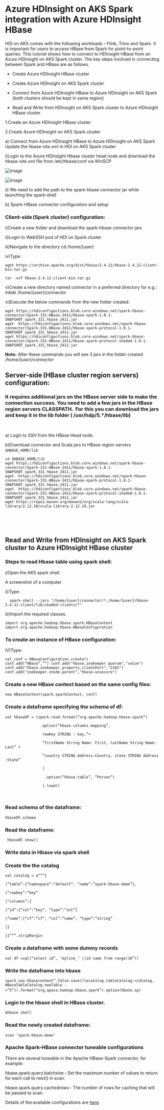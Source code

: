 # Azure HDInsight on AKS Spark integration with Azure HDInsight HBase  

HDI on AKS comes with the following workloads – Flink, Trino and Spark. It is important for users to access HBase from Spark for point-to-point queries. 
This tutorial shows how to connect to HDInsight HBase from an Azure HDInsight on AKS Spark cluster. The key steps involved in connecting between Spark and HBase are as follows. 


*   Create Azure HDInsight HBase cluster

*   Create Azure HDInsight on AKS Spark cluster 

*   Connect from Azure HDInsight HBase to Azure HDInsight on AKS Spark (both clusters should be kept in same region)

*   Read and Write from HDInsight on AKS Spark cluster to Azure HDInsight HBase cluster


1.Create an Azure HDInsight HBase cluster

2.Create Azure HDInsight on AKS Spark cluster 

a) Connect from Azure HDInsight HBase to Azure HDInsight on AKS Spark	Update the hbase-site.xml in HDI on AKS Spark cluster 

   i)Login to the Azure HDInsight Hbase cluster head node and download the hbase-site.xml file from /etc/hbase/conf via WinSCP 

![image](https://github.com/apurbasroy/Azure-Samples/assets/42459865/32cfaa1a-df8e-4c13-9901-ce7b9478a1cb)

![image](https://github.com/apurbasroy/Azure-Samples/assets/42459865/da51ff41-e12e-4402-99c9-44658a5e4728)
 

ii) We need to add the path to the spark-hbase connector jar while launching the spark-shell  

 

b) Spark-HBase connector configuration and setup   

### Client-side (Spark cluster) configuration:   

i)Create a new folder and download the spark-hbase connector jars   

ii)Login to WebSSH pod of HDI on Spark cluster  

iii)Navigate to the directory cd /home/(user) 

iv)Type : 

```
wget https://archive.apache.org/dist/hbase/2.4.11/hbase-2.4.11-client-bin.tar.gz 

tar -xvf hbase-2.4.11-client-bin.tar.gz
```

v)Create a new directory named connector in a preferred directory for e.g.: mkdir /home/(user)/connector  

vi)Execute the below commands from the new folder created.   
            
~~~
wget https://hdiconfigactions.blob.core.windows.net/spark-hbase-connector/Spark-331-HBase-2411/hbase-spark-1.0.1-SNAPSHOT_spark_331_hbase_2411.jar   
wget  https://hdiconfigactions.blob.core.windows.net/spark-hbase-connector/Spark-331-HBase-2411/hbase-spark-protocol-1.0.1-SNAPSHOT_spark_331_hbase_2411.jar
wget https://hdiconfigactions.blob.core.windows.net/spark-hbase-connector/Spark-331-HBase-2411/hbase-spark-protocol-shaded-1.0.1-SNAPSHOT_spark_331_hbase_2411.jar
~~~

 

 

**Note:** After these commands you will see 3 jars in the folder created */home/(user)/connector*

 

 
## Server-side (HBase cluster region servers) configuration:   

### It requires additional jars on the HBase server side to make the connection success. You need to add a few jars in the HBase region servers CLASSPATH.  For this you can download the jars and keep it in the lib folder ( /usr/hdp/5.*/hbase/lib)   

  

a) Login to SSH from the HBase Head node.  

b)Download connector and Scala jars to HBase region servers `$HBASE_HOME/lib`   


```
cd $HBASE_HOME/lib
wget https://hdiconfigactions.blob.core.windows.net/spark-hbase-connector/Spark-331-HBase-2411/hbase-spark-1.0.1-SNAPSHOT_spark_331_hbase_2411.jar     
wget  https://hdiconfigactions.blob.core.windows.net/spark-hbase-connector/Spark-331-HBase-2411/hbase-spark-protocol-1.0.1-SNAPSHOT_spark_331_hbase_2411.jar
wget  https://hdiconfigactions.blob.core.windows.net/spark-hbase-connector/Spark-331-HBase-2411/hbase-spark-protocol-shaded-1.0.1-SNAPSHOT_spark_331_hbase_2411.jar 
wget https://repo1.maven.org/maven2/org/scala-lang/scala-library/2.12.10/scala-library-2.12.10.jar  
```
   

  
## Read and Write from HDInsight on AKS Spark cluster to Azure HDInsight HBase cluster  

### Steps to read Hbase table using spark shell:  

i)Open the AKS spark shell.  

A screenshot of a computer 

 ii)Type: 

```
  spark-shell --jars "/home/{user}/connector/*,/home/{user}/hbase-2.4.11-client/lib/shaded-clients/*"
```
 
iii)Import the required classes:  

```
import org.apache.hadoop.hbase.spark.HBaseContext
import org.apache.hadoop.hbase.HBaseConfiguration  
```

### To create an instance of HBase configuration:  

IV)Type:

```
val conf = HBaseConfiguration.create()  
conf.add(“HBase”,“”) conf.add("hbase.zookeeper.quorum","value") 
conf.add("hbase.zookeeper.property.clientPort","2181") 
conf.add("zookeeper.znode.parent","hbase-unsecure") 
```
### Create a new HBase context based on the same config files:  

```
new HBaseContext(spark.sparkContext, conf)  
```
### Create a dataframe specifying the schema of df:  

```
val hbaseDF = (spark.read.format(“org.apache.hadoop.hbase.spark”)  

    			.option(“hbase.columns.mapping”,  

     			 rowKey STRING : key,”+  

                 “firstName String Name: First, lastName String Name: Last” +  

                 “country STRING Address:Country, state STRING Address :State”  

          		 )  

     			  .option(“hbase.table”, “Person”)  

        		 ).load()  
```
  

### Read schema of the dataframe: 

`hbaseDF.schema`

### Read the dataframe:

`
hbaseDF.show()` 

### Write data in Hbase via spark shell  

### Create the the catalog  

```
val catalog = a“““{  

|”table”:{“namespace”:“default”, “name”:“spark-hbase-demo”},  

|“rowkey”:“key”  

|“columns”:{  

|“id”:{“col”:“key”, “type”:“int”}  

|“name”:{“cf”:“cf”, “col”:“name”, “type”:“string”  

|}  

|}”””.stripMargin  

```

### Create a dataframe with some dummy records  

`val df =sql(“select id”, ‘myline_’ ||id name from range(10”))`

### Write the dataframe into hbase  

`spark.use.hbasecontext”,false.save()lecatalog.tableCatalog->catalog, HBaseTableCatalog.newTable ->“5”)).format(“org.apace.hadoop.hbase.spark”).option(hbase.sp)`
  

### Login to the hbase shell in HBase cluster.    

  `$hbase shell`

### Read the newly created dataframe:  

  `scan ‘spark-hbase-demo’`





### Apache Spark-HBase connector tuneable configurations   

There are several tuneable in the Apache HBase-Spark connector, for example:   

hbase.spark.query.batchsize - Set the maximum number of values to return for each call to next() in scan.   

hbase.spark.query.cachedrows - The number of rows for caching that will be passed to scan.   

Details of the available configurations are [here](https://github.com/apache/hbase-connectors/blob/master/spark/hbase-spark/src/main/scala/org/apache/hadoop/hbase/spark/datasources/HBaseSparkConf.scala).

  

 
